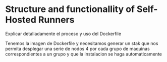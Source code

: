 # Structure and functionallity of Self-Hosted Runners

Explicar detalladamente el proceso y uso del Dockerfile


Tenemos la imagen de Dockerfile y necesitamos generar un stak que nos permita desplegar una serie de nodos 4 por cada grupo de maquinas correspondientes a un grupo y que la instalacion se haga automaticamente 